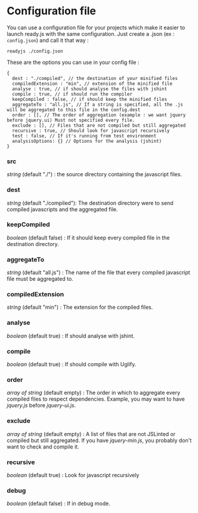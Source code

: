 # Configuration file
You can use a configuration file for your projects which make it easier to launch ready.js with the same configuration. Just create a .json (ex : `config.json`) and call it that way :

    readyjs ./config.json

These are the options you can use in your config file :

    {
      dest : "./compiled", // the destination of your minified files
      compiledExtension : "min", // extension of the minified file
      analyse : true, // if should analyse the files with jshint
      compile : true, // if should run the compiler
      keepCompiled : false, // if should keep the minified files
      aggregateTo : "all.js", // If a string is specified, all the .js will be aggregated to this file in the config.dest      
      order : [], // The order of aggregation (example : we want jquery before jquery.ui) Must not specified every file.
      exclude : [], // Files that are not compiled but still aggregated
      recursive : true, // Should look for javascript recursively
      test : false, // If it's running from test environment
      analysisOptions: {} // Options for the analysis (jshint)
    }



### src
_string_ (default "./") : the source directory containing the javascript files.

### dest
_string_ (default "./compiled"): The destination directory were to send compiled javascripts and the aggregated file.

### keepCompiled
_boolean_ (default false) : If it should keep every compiled file in the destination directory.

### aggregateTo
_string_ (default "all.js") : The name of the file that every compiled javascript file must be aggregated to.

### compiledExtension
_string_ (default "min") : The extension for the compiled files.

### analyse
_boolean_ (default true) : If should analyse with jshint.

### compile
_boolean_ (default true) : If should compile with Uglify.

### order
_array of string_ (default empty) : The order in which to aggregate every compiled files to respect dependencies. Example, you may want to have _jquery.js_ before _jquery-ui.js_.

### exclude
_array of string_ (default empty) : A list of files that are not JSLinted or compiled but still aggregated. If you have _jquery-min.js_, you probably don't want to check and compile it.

### recursive
_boolean_ (default true) : Look for javascript recursively

### debug
_boolean_ (default false) : If in debug mode.

